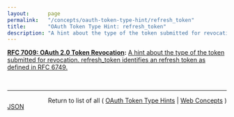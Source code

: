 ```yaml
---
layout:      page
permalink:   "/concepts/oauth-token-type-hint/refresh_token"
title:       "OAuth Token Type Hint: refresh_token"
description: "A hint about the type of the token submitted for revocation. refresh_token identifies an refresh token as defined in RFC 6749."
---
```


**[RFC 7009: OAuth 2.0 Token Revocation](/specs/IETF/RFC/7009 "This document proposes an additional endpoint for OAuth authorization servers, which allows clients to notify the authorization server that a previously obtained refresh or access token is no longer needed. This allows the authorization server to clean up security credentials. A revocation request will invalidate the actual token and, if applicable, other tokens based on the same authorization grant."):** [A hint about the type of the token submitted for revocation. refresh_token identifies an refresh token as defined in RFC 6749.](http://tools.ietf.org/html/rfc7009#section-2.1 "Read documentation for OAuth Token Type Hint &#34;refresh_token&#34;")

<br/>
<hr/>

<p style="float : left"><a href="./refresh_token.json" title="JSON representing this particular Web Concept value">JSON</a></p>
<p style="text-align: right">Return to list of all ( <a href="../oauth-token-type-hints">OAuth Token Type Hints</a> | <a href="../">Web Concepts</a> )</p>
